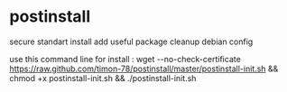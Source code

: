 postinstall
===========

secure standart install
add useful package
cleanup debian
config


use this command line for install :
wget --no-check-certificate https://raw.github.com/timon-78/postinstall/master/postinstall-init.sh && 
chmod +x postinstall-init.sh &&
./postinstall-init.sh